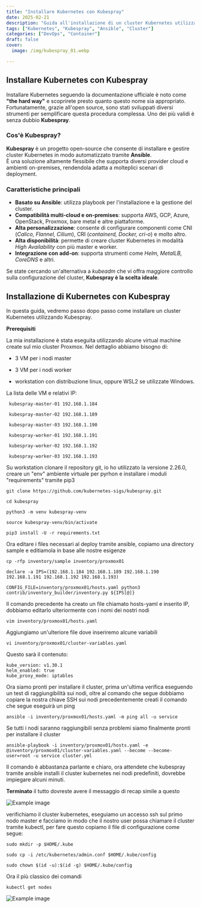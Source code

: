 ```yaml
---
title: "Installare Kubernetes con Kubespray"
date: 2025-02-21
description: "Guida all'installazione di un cluster Kubernetes utilizzando Kubespray, un potente strumento basato su Ansible."
tags: ["Kubernetes", "Kubespray", "Ansible", "Cluster"]
categories: ["DevOps", "Container"]
draft: false
cover:
  image: /img/kubespray_01.webp

---
```


## Installare Kubernetes con Kubespray

Installare Kubernetes seguendo la documentazione ufficiale è noto come **"the hard way"** e scoprirete presto quanto questo nome sia appropriato.  
Fortunatamente, grazie all'open source, sono stati sviluppati diversi strumenti per semplificare questa procedura complessa. Uno dei più validi è senza dubbio **Kubespray**.

### Cos'è Kubespray?

**Kubespray** è un progetto open-source che consente di installare e gestire cluster Kubernetes in modo automatizzato tramite **Ansible**.  
È una soluzione altamente flessibile che supporta diversi provider cloud e ambienti on-premises, rendendola adatta a molteplici scenari di deployment.

### Caratteristiche principali

- **Basato su Ansible**: utilizza playbook per l'installazione e la gestione del cluster.
- **Compatibilità multi-cloud e on-premises**: supporta AWS, GCP, Azure, OpenStack, Proxmox, bare metal e altre piattaforme.
- **Alta personalizzazione**: consente di configurare componenti come CNI (*Calico, Flannel, Cilium*), CRI (*containerd, Docker, cri-o*) e molto altro.
- **Alta disponibilità**: permette di creare cluster Kubernetes in modalità *High Availability* con più master e worker.
- **Integrazione con add-on**: supporta strumenti come *Helm, MetalLB, CoreDNS* e altri.

Se state cercando un'alternativa a *kubeadm* che vi offra maggiore controllo sulla configurazione del cluster, **Kubespray è la scelta ideale**.

## Installazione di Kubernetes con Kubespray

In questa guida, vedremo passo dopo passo come installare un cluster Kubernetes utilizzando Kubespray.  


**Prerequisiti**

La mia installazione è stata eseguita utilizzando alcune virtual machine create sul mio cluster Proxmox. Nel dettaglio abbiamo bisogno di:

- 3 VM per i nodi master

- 3 VM per i nodi worker

- workstation con distribuzione linux, oppure  WSL2 se utilizzate Windows.

La lista delle VM e relativi IP:

     kubespray-master-01 192.168.1.184

     kubespray-master-02 192.168.1.189

     kubespray-master-03 192.168.1.190

     kubespray-worker-01 192.168.1.191

     kubespray-worker-02 192.168.1.192

     kubespray-worker-03 192.168.1.193



Su workstation clonare il repository git, io ho utilizzato la versione 2.26.0, creare un "env" ambiente virtuale per pyrhon e installare i moduli "requirements" tramite pip3

    git clone https://github.com/kubernetes-sigs/kubespray.git

    cd kubespray

    python3 -m venv kubespray-venv

    source kubespray-venv/bin/activate

    pip3 install -U -r requirements.txt

Ora editare i files necessari al deploy tramite ansible, copiamo una directory sample e editiamola in base alle nostre esigenze

    cp -rfp inventory/sample inventory/proxmox01

    declare -a IPS=(192.168.1.184 192.168.1.189 192.168.1.190 192.168.1.191 192.168.1.192 192.168.1.193)

    CONFIG_FILE=inventory/proxmox01/hosts.yaml python3 contrib/inventory_builder/inventory.py ${IPS[@]}

Il comando precedente ha creato un file chiamato hosts-yaml e inserito IP, dobbiamo editarlo ulteriormente con i nomi dei nostri nodi

    vim inventory/proxmox01/hosts.yaml

Aggiungiamo un'ulteriore file dove inseriremo alcune variabili

    vi inventory/proxmox01/cluster-variables.yaml

Questo sarà il contenuto:

    kube_version: v1.30.1
    helm_enabled: true
    kube_proxy_mode: iptables

Ora siamo pronti per installare il cluster, prima un'ultima verifica eseguendo un test di raggiungibilità sui nodi, oltre al comando che segue dobbiamo copiare la nostra chiave SSH sui nodi precedentemente creati
il comando che segue eseguirà un ping

    ansible -i inventory/proxmox01/hosts.yaml -m ping all -u service

Se tutti i nodi saranno raggiungibili senza problemi siamo finalmente pronti per installare il cluster

    ansible-playbook -i inventory/proxmox01/hosts.yaml -e @inventory/proxmox01/cluster-variables.yaml --become --become-user=root -u service cluster.yml

Il comando è abbastanza parlante e chiaro, ora attendete che kubespray tramite ansible installi il cluster kubernetes nei nodi predefiniti, dovrebbe impiegare alcuni minuti.

**Terminato** il tutto dovreste avere il messaggio di recap simile a questo

![Example image](/img/kubespray_02.webp)

verifichiamo il cluster kubernetes, eseguiamo un accesso ssh sul primo nodo master e facciamo in modo che il nostro user possa chiamare il cluster tramite kubectl, per fare questo copiamo il file di configurazione come segue:


    sudo mkdir -p $HOME/.kube

    sudo cp -i /etc/kubernetes/admin.conf $HOME/.kube/config

    sudo chown $(id -u):$(id -g) $HOME/.kube/config
 

Ora il più classico dei comandi
 
    kubectl get nodes


![Example image](/img/kubespray_03.webp)




